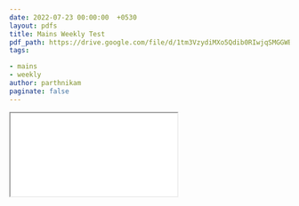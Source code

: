 ```yaml
---
date: 2022-07-23 00:00:00  +0530
layout: pdfs
title: Mains Weekly Test
pdf_path: https://drive.google.com/file/d/1tm3VzydiMXo5Qdib0RIwjqSMGGWBUd04/preview?usp=sharing
tags: 

- mains
- weekly
author: parthnikam
paginate: false
---
```


<iframe class="embed-pdf" src="{{ page.pdf_path }}#toolbar=0" seamless="seamless" scrolling="no" style="overflow:hidden"></iframe>
